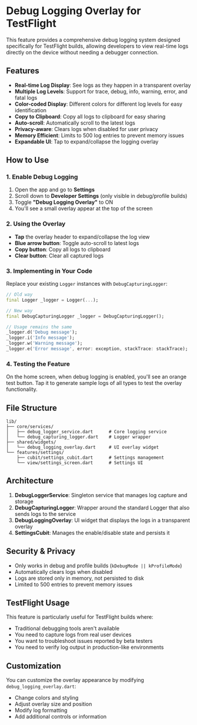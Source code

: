 # Debug Logging Overlay for TestFlight

This feature provides a comprehensive debug logging system designed specifically for TestFlight builds, allowing developers to view real-time logs directly on the device without needing a debugger connection.

## Features

- **Real-time Log Display**: See logs as they happen in a transparent overlay
- **Multiple Log Levels**: Support for trace, debug, info, warning, error, and fatal logs
- **Color-coded Display**: Different colors for different log levels for easy identification
- **Copy to Clipboard**: Copy all logs to clipboard for easy sharing
- **Auto-scroll**: Automatically scroll to the latest logs
- **Privacy-aware**: Clears logs when disabled for user privacy
- **Memory Efficient**: Limits to 500 log entries to prevent memory issues
- **Expandable UI**: Tap to expand/collapse the logging overlay

## How to Use

### 1. Enable Debug Logging

1. Open the app and go to **Settings**
2. Scroll down to **Developer Settings** (only visible in debug/profile builds)
3. Toggle **"Debug Logging Overlay"** to ON
4. You'll see a small overlay appear at the top of the screen

### 2. Using the Overlay

- **Tap** the overlay header to expand/collapse the log view
- **Blue arrow button**: Toggle auto-scroll to latest logs
- **Copy button**: Copy all logs to clipboard
- **Clear button**: Clear all captured logs

### 3. Implementing in Your Code

Replace your existing `Logger` instances with `DebugCapturingLogger`:

```dart
// Old way
final Logger _logger = Logger(...);

// New way
final DebugCapturingLogger _logger = DebugCapturingLogger();

// Usage remains the same
_logger.d('Debug message');
_logger.i('Info message');
_logger.w('Warning message');
_logger.e('Error message', error: exception, stackTrace: stackTrace);
```

### 4. Testing the Feature

On the home screen, when debug logging is enabled, you'll see an orange test button. Tap it to generate sample logs of all types to test the overlay functionality.

## File Structure

```
lib/
├── core/services/
│   ├── debug_logger_service.dart      # Core logging service
│   └── debug_capturing_logger.dart    # Logger wrapper
├── shared/widgets/
│   └── debug_logging_overlay.dart     # UI overlay widget
└── features/settings/
    ├── cubit/settings_cubit.dart      # Settings management
    └── view/settings_screen.dart      # Settings UI
```

## Architecture

1. **DebugLoggerService**: Singleton service that manages log capture and storage
2. **DebugCapturingLogger**: Wrapper around the standard Logger that also sends logs to the service
3. **DebugLoggingOverlay**: UI widget that displays the logs in a transparent overlay
4. **SettingsCubit**: Manages the enable/disable state and persists it

## Security & Privacy

- Only works in debug and profile builds (`kDebugMode || kProfileMode`)
- Automatically clears logs when disabled
- Logs are stored only in memory, not persisted to disk
- Limited to 500 entries to prevent memory issues

## TestFlight Usage

This feature is particularly useful for TestFlight builds where:
- Traditional debugging tools aren't available
- You need to capture logs from real user devices
- You want to troubleshoot issues reported by beta testers
- You need to verify log output in production-like environments

## Customization

You can customize the overlay appearance by modifying `debug_logging_overlay.dart`:
- Change colors and styling
- Adjust overlay size and position
- Modify log formatting
- Add additional controls or information
